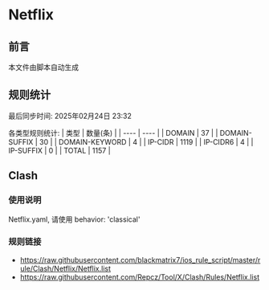 # Netflix

## 前言
本文件由脚本自动生成

## 规则统计
最后同步时间: 2025年02月24日 23:32

各类型规则统计:
| 类型 | 数量(条)  | 
| ---- | ----  |
| DOMAIN | 37 | 
| DOMAIN-SUFFIX | 30 | 
| DOMAIN-KEYWORD | 4 | 
| IP-CIDR | 1119 | 
| IP-CIDR6 | 4 | 
| IP-SUFFIX | 0 | 
| TOTAL | 1157 | 
## Clash 
### 使用说明 
Netflix.yaml, 请使用 behavior: 'classical' 
### 规则链接 
- https://raw.githubusercontent.com/blackmatrix7/ios_rule_script/master/rule/Clash/Netflix/Netflix.list 
- https://raw.githubusercontent.com/Repcz/Tool/X/Clash/Rules/Netflix.list 
